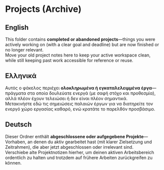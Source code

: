 # Projects (Archive)

## English  
This folder contains **completed or abandoned projects**—things you were actively working on (with a clear goal and deadline) but are now finished or no longer relevant.  
Move your old project notes here to keep your active workspace clean, while still keeping past work accessible for reference or reuse.

## Ελληνικά  
Αυτός ο φάκελος περιέχει **ολοκληρωμένα ή εγκαταλελειμμένα έργα**—πράγματα στα οποία δουλεύατε ενεργά (με σαφή στόχο και προθεσμία), αλλά πλέον έχουν τελειώσει ή δεν είναι πλέον σημαντικά.  
Μετακινήστε εδώ τις σημειώσεις παλαιών έργων για να διατηρείτε τον ενεργό χώρο εργασίας καθαρό, ενώ κρατάτε το παρελθόν προσβάσιμο.

## Deutsch  
Dieser Ordner enthält **abgeschlossene oder aufgegebene Projekte**—Vorhaben, an denen du aktiv gearbeitet hast (mit klarer Zielsetzung und Zeitrahmen), die aber jetzt abgeschlossen oder irrelevant sind.  
Verschiebe alte Projektnotizen hierher, um deinen aktiven Arbeitsbereich ordentlich zu halten und trotzdem auf frühere Arbeiten zurückgreifen zu können.
